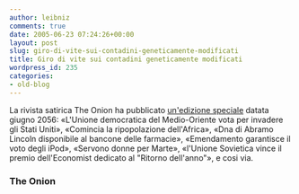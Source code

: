 ```yaml
---
author: leibniz
comments: true
date: 2005-06-23 07:24:26+00:00
layout: post
slug: giro-di-vite-sui-contadini-geneticamente-modificati
title: Giro di vite sui contadini geneticamente modificati
wordpress_id: 235
categories:
- old-blog
---
```


La rivista satirica The Onion ha pubblicato [un'edizione speciale](http://www.theonion.com/2056-06-22/)
datata giugno 2056: «L'Unione democratica del Medio-Oriente vota per
invadere gli Stati Uniti», «Comincia la ripopolazione dell'Africa»,
«Dna di Abramo Lincoln disponibile al bancone delle farmacie»,
«Emendamento garantisce il voto degli iPod», «Servono donne per Marte»,
«l'Unione Sovietica vince il premio dell'Economist dedicato al "Ritorno
dell'anno"», e cosi via.  



### The Onion
